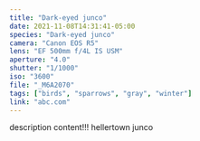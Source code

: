 ```yaml
---
title: "Dark-eyed junco"
date: 2021-11-08T14:31:41-05:00
species: "Dark-eyed junco"
camera: "Canon EOS R5"
lens: "EF 500mm f/4L IS USM"
aperture: "4.0"
shutter: "1/1000"
iso: "3600"
file: "_M6A2070"
tags: ["birds", "sparrows", "gray", "winter"]
link: "abc.com"
---
```


description content!!!
hellertown junco